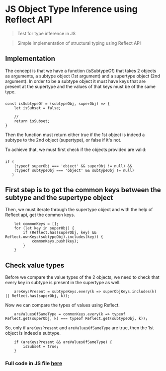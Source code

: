# JS Object Type Inference using Reflect APΙ

> Test for type inference in JS

> Simple implementation of structural typing using Reflect API


## Implementation

The concept is that we have a function (isSubtypeOf) that takes 2 objects as arguments, a subtype object (1st argument) and a supertype object (2nd argument). In order to be a subtype object it must have keys that are present at the supertype and the values of that keys must be of the same type.

##### 
    const isSubtypeOf = (subtypeObj, superObj) => {
        let isSubset = false;

        //
        return isSubset;
    }

Then the function must return either true if the 1st object is indeed a subtype to the 2nd object (supertype), or false if it's not.

To achieve that, we must first check if the objects provided are valid:

#####  
    if (
        (typeof superObj === 'object' && superObj != null) &&
        (typeof subtypeObj === 'object' && subtypeObj != null)
       )


## First step is to get the common keys between the subtype and the supertype object
Then, we must iterate through the supertype object and with the help of Reflect api, get the common keys.

        let commonKeys = [];
        for (let key in superObj) {
            if (Reflect.has(superObj, key) && Reflect.ownKeys(subtypeObj).includes(key)) {
                commonKeys.push(key);
            }
        }

## Check value types
Before we compare the value types of the 2 objects, we need to check that every key in subtype is present in the supertype as well.

        areKeysPresent = subtypeKeys.every(k => superObjKeys.includes(k) || Reflect.has(superObj, k));


Now we can compare the types of values using Reflect.

        areValuesOfSameType = commonKeys.every(k => typeof Reflect.get(superObj, k) === typeof Reflect.get(subtypeObj, k));


So, only if  `areKeysPresent` and `areValuesOfSameType` are true, then the 1st object is indeed a subtype.

        if (areKeysPresent && areValuesOfSameType) {
            isSubset = true;
        }


### Full code in JS file [here](./isSubtypeOf.js)